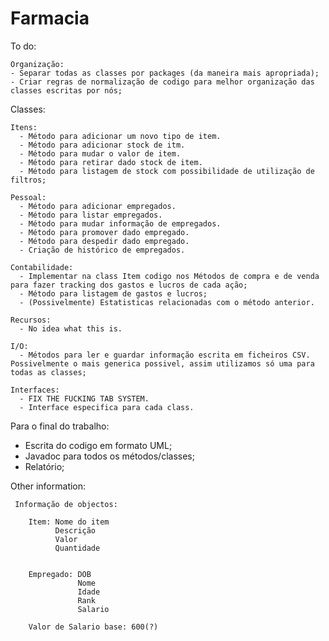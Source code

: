 # Farmacia

To do:

	Organização:
    - Separar todas as classes por packages (da maneira mais apropriada);
    - Criar regras de normalização de codigo para melhor organização das classes escritas por nós;

Classes:

    Itens:
      - Método para adicionar um novo tipo de item.
      - Método para adicionar stock de itm.
      - Método para mudar o valor de item.
      - Método para retirar dado stock de item. 
      - Método para listagem de stock com possibilidade de utilização de filtros;
			
    Pessoal:
      - Método para adicionar empregados.
      - Método para listar empregados.
      - Método para mudar informação de empregados.
      - Método para promover dado empregado.
      - Método para despedir dado empregado.
      - Criação de histórico de empregados.
			
    Contabilidade:
      - Implementar na class Item codigo nos Métodos de compra e de venda para fazer tracking dos gastos e lucros de cada ação;
      - Método para listagem de gastos e lucros;
      - (Possivelmente) Estatisticas relacionadas com o método anterior.
			
    Recursos:
      - No idea what this is.
			
    I/O:
      - Métodos para ler e guardar informação escrita em ficheiros CSV. Possivelmente o mais generica possivel, assim utilizamos só uma para todas as classes;
			
    Interfaces:
      - FIX THE FUCKING TAB SYSTEM.
      - Interface especifica para cada class.


Para o final do trabalho:
  - Escrita do codigo em formato UML;
  - Javadoc para todos os métodos/classes;
  - Relatório;


Other information:

     Informação de objectos:
		 
        Item: Nome do item
              Descrição
              Valor
              Quantidade
             
        
        Empregado: DOB
                   Nome
                   Idade
                   Rank
                   Salario

        Valor de Salario base: 600(?)
    
      
  
